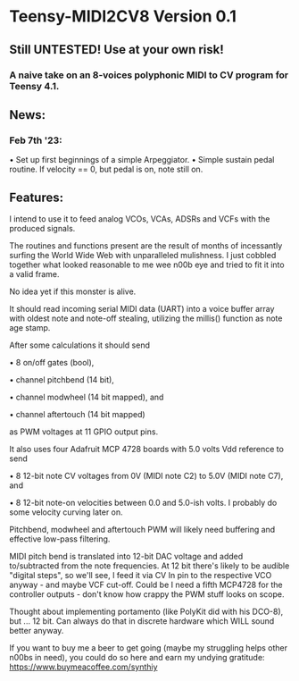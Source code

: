 # Teensy-MIDI2CV8 Version 0.1
## Still UNTESTED! Use at your own risk!
### A naive take on an 8-voices polyphonic MIDI to CV program for Teensy 4.1. 

## News:

### Feb 7th '23:

• Set up first beginnings of a simple Arpeggiator.
• Simple sustain pedal routine. If velocity == 0, but pedal is on, note still on.

## Features:

I intend to use it to feed analog VCOs, VCAs, ADSRs and VCFs with the produced signals.

The routines and functions present are the result of months of incessantly surfing the World Wide Web with unparalleled mulishness. I just cobbled together what looked reasonable to me wee n00b eye and tried to fit it into a valid frame.

No idea yet if this monster is alive.

It should read incoming serial MIDI data (UART) into a voice buffer array with oldest note and note-off stealing, utilizing the millis() function as note age stamp.

After some calculations it should send

• 8 on/off gates (bool), 

• channel pitchbend (14 bit), 

• channel modwheel (14 bit mapped), and 

• channel aftertouch (14 bit mapped) 

as PWM voltages at 11 GPIO output pins. 


It also uses four Adafruit MCP 4728 boards with 5.0 volts Vdd reference to send 

• 8 12-bit note CV voltages from 0V (MIDI note C2) to 5.0V (MIDI note C7), and 

• 8 12-bit note-on velocities between 0.0 and 5.0-ish volts. I probably do some velocity curving later on.


Pitchbend, modwheel and aftertouch PWM will likely need buffering and effective low-pass filtering.

MIDI pitch bend is translated into 12-bit DAC voltage and added to/subtracted from the note frequencies. At 12 bit there's likely to be audible "digital steps", so we'll see, I feed it via CV In pin to the respective VCO anyway - and maybe VCF cut-off. Could be I need a fifth MCP4728 for the controller outputs - don't know how crappy the PWM stuff looks on scope.

Thought about implementing portamento (like PolyKit did with his DCO-8), but ... 12 bit. Can always do that in discrete hardware which WILL sound better anyway.

If you want to buy me a beer to get going (maybe my struggling helps other n00bs in need), you could do so here and earn my undying gratitude: https://www.buymeacoffee.com/synthiy
